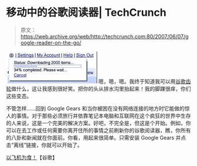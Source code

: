 # 移动中的谷歌阅读器| TechCrunch

> 原文：<https://web.archive.org/web/http://techcrunch.com:80/2007/06/07/google-reader-on-the-go/>

![reader_feeds.jpg](img/3964f6b724ffa36e16f34714fa35752e.png)
嗯，嗯，嗯。我终于知道我可以用[谷歌齿轮](https://web.archive.org/web/20140228062844/http://crunchgear.com/2007/05/30/google-gears-discovered/)做什么，这让我感到很好笑。把你的头从排水沟里抬起来！我的脚踝很痒，你们这些变态。

不管怎样……回到 Google Gears 和当你被困在没有网络连接的地方时它能做的惊人的事情。对于那些必须旅行并依靠笔记本电脑和互联网在这个疯狂的世界中生存的人来说，这是一个完美的解决方案。好吧，不完全是，但这是个开始。例如，你可以在去工作或任何需要你离开住所的事情之前刷新你的谷歌阅读器，瞧，你所有的八卦和新闻就在你面前。你看，用起来很简单。只需安装 Google Gears 并点击“离线”链接，你就可以开始了。

[以飞机为食！](https://web.archive.org/web/20140228062844/http://googleblog.blogspot.com/2007/06/feeds-on-plane.html)【谷歌】